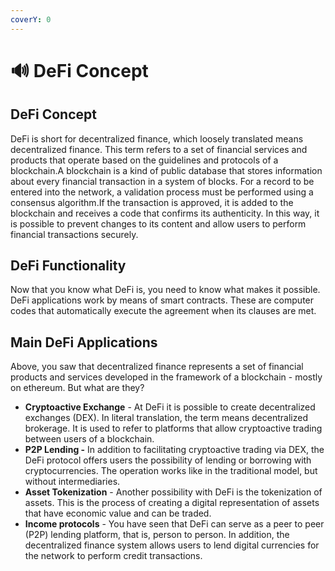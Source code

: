```yaml
---
coverY: 0
---
```


# 🔊 DeFi Concept

## DeFi Concept

DeFi is short for decentralized finance, which loosely translated means decentralized finance. This term refers to a set of financial services and products that operate based on the guidelines and protocols of a blockchain.A blockchain is a kind of public database that stores information about every financial transaction in a system of blocks. For a record to be entered into the network, a validation process must be performed using a consensus algorithm.If the transaction is approved, it is added to the blockchain and receives a code that confirms its authenticity. In this way, it is possible to prevent changes to its content and allow users to perform financial transactions securely.

## DeFi Functionality

Now that you know what DeFi is, you need to know what makes it possible. DeFi applications work by means of smart contracts. These are computer codes that automatically execute the agreement when its clauses are met.

## Main DeFi Applications

Above, you saw that decentralized finance represents a set of financial products and services developed in the framework of a blockchain - mostly on ethereum. But what are they?

* **Cryptoactive Exchange** - At DeFi it is possible to create decentralized exchanges (DEX). In literal translation, the term means decentralized brokerage. It is used to refer to platforms that allow cryptoactive trading between users of a blockchain.
* **P2P Lending -**  In addition to facilitating cryptoactive trading via DEX, the DeFi protocol offers users the possibility of lending or borrowing with cryptocurrencies. The operation works like in the traditional model, but without intermediaries.
* **Asset Tokenization** - Another possibility with DeFi is the tokenization of assets. This is the process of creating a digital representation of assets that have economic value and can be traded.
* **Income protocols** - You have seen that DeFi can serve as a peer to peer (P2P) lending platform, that is, person to person. In addition, the decentralized finance system allows users to lend digital currencies for the network to perform credit transactions.
